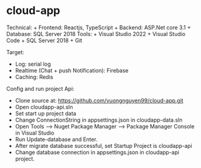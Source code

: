 # cloud-app

Technical: + Frontend: Reactjs, TypeScript + Backend: ASP.Net core 3.1 + Database: SQL Server 2018
Tools: + Visual Studio 2022 + Visual Studio Code + SQL Server 2018 + Git

Target:

- Log: serial log
- Realtime (Chat + push Notification): Firebase
- Caching: Redis

Config and run project Api:

- Clone source at: https://github.com/vuongnguyen99/cloud-app.git
- Open cloudapp-api.sln
- Set start up project data
- Change ConnectionString in appsettings.json in cloudapp-data.sln
- Open Tools --> Nuget Package Manager --> Package Manager Console in Visual Studio
- Run Update-database and Enter.
- After migrate database successful, set Startup Project is cloudapp-api
- Change database connection in appsettings.json in cloudapp-api project.
